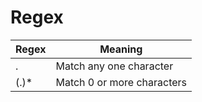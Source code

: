 # Regex

| Regex     | Meaning                |
|-----------|------------------------|
| .         | Match any one character|
| (.)*      | Match 0 or more characters|